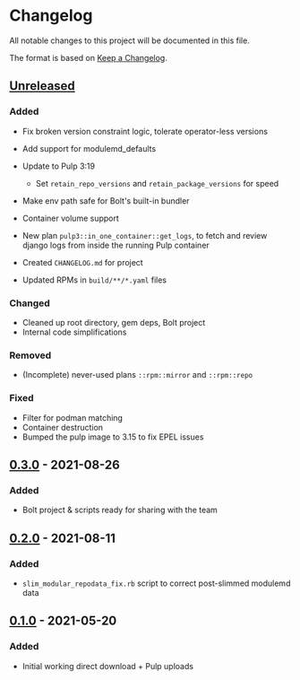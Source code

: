 # Changelog

All notable changes to this project will be documented in this file.

The format is based on [Keep a Changelog](https://keepachangelog.com/en/1.0.0/).

## [Unreleased]

### Added

- Fix broken version constraint logic, tolerate operator-less versions
- Add support for modulemd_defaults
- Update to Pulp 3:19
  - Set `retain_repo_versions` and `retain_package_versions` for speed
- Make env path safe for Bolt's built-in bundler

- Container volume support
- New plan `pulp3::in_one_container::get_logs`, to fetch and review django logs
  from inside the running Pulp container
- Created `CHANGELOG.md` for project
- Updated RPMs in `build/**/*.yaml` files

### Changed

- Cleaned up root directory, gem deps, Bolt project
- Internal code simplifications

### Removed
- (Incomplete) never-used plans `::rpm::mirror` and `::rpm::repo`

### Fixed

- Filter for podman matching
- Container destruction
- Bumped the pulp image to 3.15 to fix EPEL issues

## [0.3.0] - 2021-08-26

### Added

* Bolt project & scripts ready for sharing with the team

## [0.2.0] - 2021-08-11

### Added

* `slim_modular_repodata_fix.rb` script to correct post-slimmed modulemd data

## [0.1.0] - 2021-05-20

### Added

* Initial working direct download + Pulp uploads

[0.1.0]: https://github.com/op-ct/puppetsync/releases/tag/0.1.0
[0.2.0]: https://github.com/op-ct/puppetsync/compare/0.1.0...0.2.0
[0.3.0]: https://github.com/op-ct/puppetsync/compare/0.2.0...0.3.0
[Unreleased]: https://github.com/op-ct/puppetsync/compare/0.3.0...HEAD
